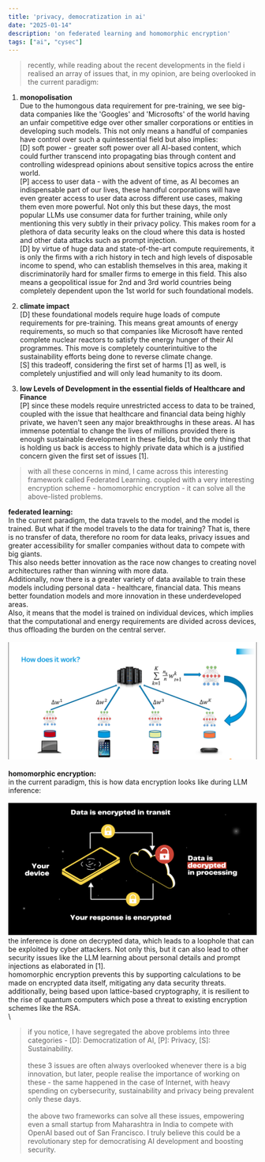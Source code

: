 ```yaml
---
title: 'privacy, democratization in ai'
date: "2025-01-14"
description: 'on federated learning and homomorphic encryption'
tags: ["ai", "cysec"]
---
```


>recently, while reading about the recent developments in the field i realised an array of issues that, in my opinion, are being overlooked in the current paradigm:

1. **monopolisation** \
Due to the humongous data requirement for pre-training, we see big-data companies like the 'Googles' and 'Microsofts' of the world having an unfair competitive edge over other smaller corporations or entities in developing such models. This not only means a handful of companies have control over such a quintessential field but also implies:
\
[D] soft power - greater soft power over all AI-based content, which could further transcend into propagating bias through content and controlling widespread opinions about sensitive topics across the entire world.
\
[P] access to user data - with the advent of time, as AI becomes an indispensable part of our lives, these handful corporations will have even greater access to user data across different use cases, making them even more powerful. Not only this but these days, the most popular LLMs use consumer data for further training, while only mentioning this very subtly in their privacy policy. This makes room for a plethora of data security leaks on the cloud where this data is hosted and other data attacks such as prompt injection.
\
[D] by virtue of huge data and state-of-the-art compute requirements, it is only the firms with a rich history in tech and high levels of disposable income to spend, who can establish themselves in this area, making it discriminatorily hard for smaller firms to emerge in this field. This also means a geopolitical issue for 2nd and 3rd world countries being completely dependent upon the 1st world for such foundational models.


2. **climate impact** \
[D] these foundational models require huge loads of compute requirements for pre-training. This means great amounts of energy requirements, so much so that companies like Microsoft have rented complete nuclear reactors to satisfy the energy hunger of their AI programmes. This move is completely counterintuitive to the sustainability efforts being done to reverse climate change.
\
[S] this tradeoff, considering the first set of harms [1] as well, is completely unjustified and will only lead humanity to its doom.


3. **low Levels of Development in the essential fields of Healthcare and Finance** \
[P] since these models require unrestricted access to data to be trained, coupled with the issue that healthcare and financial data being highly private, we haven't seen any major breakthroughs in these areas. AI has immense potential to change the lives of millions provided there is enough sustainable development in these fields, but the only thing that is holding us back is access to highly private data which is a justified concern given the first set of issues [1].

> with all these concerns in mind, I came across this interesting framework called Federated Learning. coupled with a very interesting encryption scheme - homomorphic encryption - it can solve all the above-listed problems. 

**federated learning:** \
In the current paradigm, the data travels to the model, and the model is trained. But what if the model travels to the data for training? That is, there is no transfer of data, therefore no room for data leaks, privacy issues and greater accessibility for smaller companies without data to compete with big giants.
\
This also needs better innovation as the race now changes to creating novel architectures rather than winning with more data. 
\
Additionally, now there is a greater variety of data available to train these models including personal data - healthcare, financial data. This means better foundation models and more innovation in these underdeveloped areas.
\
Also, it means that the model is trained on individual devices, which implies that the computational and energy requirements are divided across devices, thus offloading the burden on the central server.
\
\
![federated learning](/img/build/fed1.png)
\
\
**homomorphic encryption:**
\
in the current paradigm, this is how data encryption looks like during LLM inference:
\
\
![homomorphic encryption](/img/build/fed2.png)
\
the inference is done on decrypted data, which leads to a loophole that can be exploited by cyber attackers. Not only this, but it can also lead to other security issues like the LLM learning about personal details and prompt injections as elaborated in [1].
\
homomorphic encryption prevents this by supporting calculations to be made on encrypted data itself, mitigating any data security threats.
\
additionally, being based upon lattice-based cryptography, it is resilient to the rise of quantum computers which pose a threat to existing encryption schemes like the RSA.
\
\
>if you notice, I have segregated the above problems into three categories - [D]: Democratization of AI, [P]: Privacy, [S]: Sustainability.
\
\
these 3 issues are often always overlooked whenever there is a big innovation, but later, people realise the importance of working on these - the same happened in the case of Internet, with heavy spending on cybersecurity, sustainability and privacy being prevalent only these days.
\
\
the above two frameworks can solve all these issues, empowering even a small startup from Maharashtra in India to compete with OpenAI based out of San Francisco. I truly believe this could be a revolutionary step for democratising AI development and boosting security.